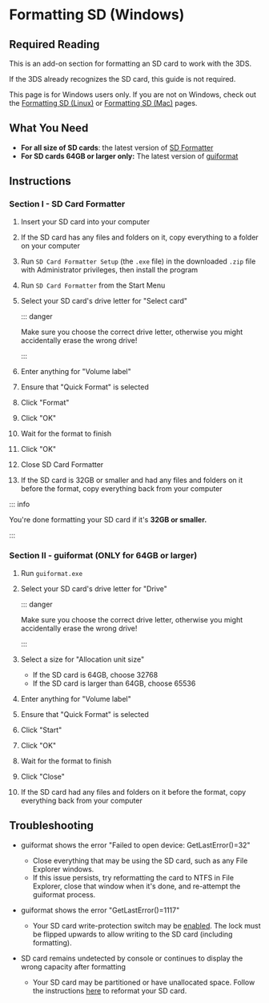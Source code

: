 # Formatting SD (Windows)

## Required Reading

This is an add-on section for formatting an SD card to work with the 3DS.

If the 3DS already recognizes the SD card, this guide is not required.

This page is for Windows users only. If you are not on Windows, check out the [Formatting SD (Linux)](formatting-sd-(linux)) or [Formatting SD (Mac)](formatting-sd-(mac)) pages.

## What You Need

* **For all size of SD cards**: the latest version of [SD Formatter](https://www.sdcard.org/downloads/formatter/sd-memory-card-formatter-for-windows-download/)
* **For SD cards 64GB or larger only:** The latest version of [guiformat](http://ridgecrop.co.uk/index.htm?guiformat.htm)

## Instructions

### Section I - SD Card Formatter

1. Insert your SD card into your computer
1. If the SD card has any files and folders on it, copy everything to a folder on your computer
1. Run `SD Card Formatter Setup` (the `.exe` file) in the downloaded `.zip` file with Administrator privileges, then install the program
1. Run `SD Card Formatter` from the Start Menu
1. Select your SD card's drive letter for "Select card"

    ::: danger

    Make sure you choose the correct drive letter, otherwise you might accidentally erase the wrong drive!

    :::

1. Enter anything for "Volume label"
1. Ensure that "Quick Format" is selected
1. Click "Format"
1. Click "OK"
1. Wait for the format to finish
1. Click "OK"
1. Close SD Card Formatter
1. If the SD card is 32GB or smaller and had any files and folders on it before the format, copy everything back from your computer

::: info

You're done formatting your SD card if it's **32GB or smaller.**

:::

### Section II - guiformat (ONLY for 64GB or larger)

1. Run `guiformat.exe`
1. Select your SD card's drive letter for "Drive"

    ::: danger

    Make sure you choose the correct drive letter, otherwise you might accidentally erase the wrong drive!

    :::

1. Select a size for "Allocation unit size"
    + If the SD card is 64GB, choose 32768
    + If the SD card is larger than 64GB, choose 65536
1. Enter anything for "Volume label"
1. Ensure that "Quick Format" is selected
1. Click "Start"
1. Click "OK"
1. Wait for the format to finish
1. Click "Close"
1. If the SD card had any files and folders on it before the format, copy everything back from your computer

## Troubleshooting

* guiformat shows the error "Failed to open device: GetLastError()=32"
    + Close everything that may be using the SD card, such as any File Explorer windows.
    + If this issue persists, try reformatting the card to NTFS in File Explorer, close that window when it's done, and re-attempt the guiformat process.

* guiformat shows the error "GetLastError()=1117"
    + Your SD card write-protection switch may be [enabled](/images/sdlock.png). The lock must be flipped upwards to allow writing to the SD card (including formatting).

* SD card remains undetected by console or continues to display the wrong capacity after formatting
    + Your SD card may be partitioned or have unallocated space. Follow the instructions [here](https://wiki.hacks.guide/wiki/SD_Clean/Windows) to reformat your SD card.
